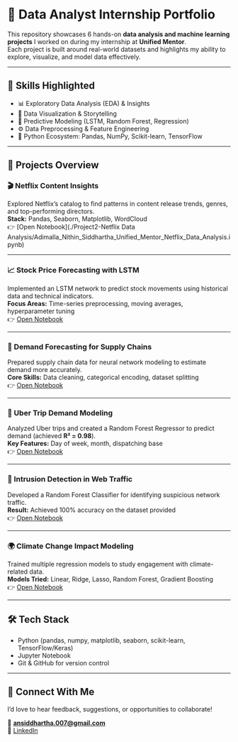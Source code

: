 # 🌟 Data Analyst Internship Portfolio

This repository showcases 6 hands-on **data analysis and machine learning projects** I worked on during my internship at **Unified Mentor**.  
Each project is built around real-world datasets and highlights my ability to explore, visualize, and model data effectively.  

---

## 🔑 Skills Highlighted
- 📊 Exploratory Data Analysis (EDA) & Insights  
- 🎨 Data Visualization & Storytelling  
- 🧠 Predictive Modeling (LSTM, Random Forest, Regression)  
- ⚙️ Data Preprocessing & Feature Engineering  
- 🐍 Python Ecosystem: Pandas, NumPy, Scikit-learn, TensorFlow  

---

## 📂 Projects Overview

### 🎬 Netflix Content Insights  
Explored Netflix’s catalog to find patterns in content release trends, genres, and top-performing directors.  
**Stack:** Pandas, Seaborn, Matplotlib, WordCloud  
👉 [Open Notebook](./Project2-Netflix Data Analysis/Adimalla_Nithin_Siddhartha_Unified_Mentor_Netflix_Data_Analysis.ipynb)  

---

### 📈 Stock Price Forecasting with LSTM  
Implemented an LSTM network to predict stock movements using historical data and technical indicators.  
**Focus Areas:** Time-series preprocessing, moving averages, hyperparameter tuning  
👉 [Open Notebook](./Project2-Stock-Market-Prediction/Stock_Market_Prediction.ipynb)  

---

### 🚚 Demand Forecasting for Supply Chains  
Prepared supply chain data for neural network modeling to estimate demand more accurately.  
**Core Skills:** Data cleaning, categorical encoding, dataset splitting  
👉 [Open Notebook](./Project3-Supply-Chain-Demand/Supply_Chain_Demand_Forecasting.ipynb)  

---

### 🚖 Uber Trip Demand Modeling  
Analyzed Uber trips and created a Random Forest Regressor to predict demand (achieved **R² = 0.98**).  
**Key Features:** Day of week, month, dispatching base  
👉 [Open Notebook](./Project4-Uber-Trip-Analysis/Uber_Trip_Data_Analysis.ipynb)  

---

### 🔐 Intrusion Detection in Web Traffic  
Developed a Random Forest Classifier for identifying suspicious network traffic.  
**Result:** Achieved 100% accuracy on the dataset provided  
👉 [Open Notebook](./Project5-Web-Attack-Detection/Web_Attack_Traffic_Detection.ipynb)  

---

### 🌍 Climate Change Impact Modeling  
Trained multiple regression models to study engagement with climate-related data.  
**Models Tried:** Linear, Ridge, Lasso, Random Forest, Gradient Boosting  
👉 [Open Notebook](./Project6-Climate-Change-Modeling/Climate_Change_Modeling.ipynb)  

---

## 🛠 Tech Stack
- Python (pandas, numpy, matplotlib, seaborn, scikit-learn, TensorFlow/Keras)  
- Jupyter Notebook  
- Git & GitHub for version control  

---

## 🤝 Connect With Me
I’d love to hear feedback, suggestions, or opportunities to collaborate!  

📧 **ansiddhartha.007@gmail.com**  
🔗 [LinkedIn](https://www.linkedin.com/in/adimalla-nithin-siddhartha-541a281a6/)  
